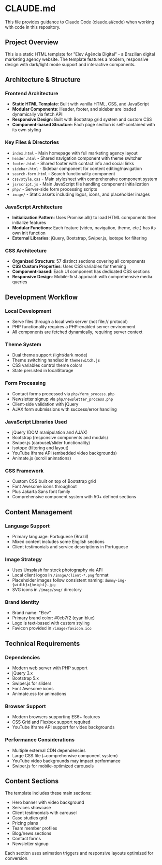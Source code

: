 # CLAUDE.md

This file provides guidance to Claude Code (claude.ai/code) when working with code in this repository.

## Project Overview

This is a static HTML template for "Elev Agência Digital" - a Brazilian digital marketing agency website. The template features a modern, responsive design with dark/light mode support and interactive components.

## Architecture & Structure

### Frontend Architecture
- **Static HTML Template**: Built with vanilla HTML, CSS, and JavaScript
- **Modular Components**: Header, footer, and sidebar are loaded dynamically via fetch API
- **Responsive Design**: Built with Bootstrap grid system and custom CSS
- **Component-based Structure**: Each page section is self-contained with its own styling

### Key Files & Directories
- `index.html` - Main homepage with full marketing agency layout
- `header.html` - Shared navigation component with theme switcher
- `footer.html` - Shared footer with contact info and social links
- `sidebar.html` - Sidebar component for content editing/navigation
- `search-form.html` - Search functionality component
- `css/style.css` - Main stylesheet with comprehensive component system
- `js/script.js` - Main JavaScript file handling component initialization
- `php/` - Server-side form processing scripts
- `image/` - Static assets including logos, icons, and placeholder images

### JavaScript Architecture
- **Initialization Pattern**: Uses Promise.all() to load HTML components then initialize features
- **Modular Functions**: Each feature (video, navigation, theme, etc.) has its own init function
- **External Libraries**: jQuery, Bootstrap, Swiper.js, Isotope for filtering

### CSS Architecture
- **Organized Structure**: 57 distinct sections covering all components
- **CSS Custom Properties**: Uses CSS variables for theming
- **Component-based**: Each UI component has dedicated CSS sections
- **Responsive Design**: Mobile-first approach with comprehensive media queries

## Development Workflow

### Local Development
- Serve files through a local web server (not file:// protocol)
- PHP functionality requires a PHP-enabled server environment
- All components are fetched dynamically, requiring server context

### Theme System
- Dual theme support (light/dark mode)
- Theme switching handled in `themeswitch.js`
- CSS variables control theme colors
- State persisted in localStorage

### Form Processing
- Contact forms processed via `php/form_process.php`
- Newsletter signup via `php/newsletter_process.php`
- Client-side validation with jQuery
- AJAX form submissions with success/error handling

### JavaScript Libraries Used
- jQuery (DOM manipulation and AJAX)
- Bootstrap (responsive components and modals)
- Swiper.js (carousel/slider functionality)
- Isotope (filtering and layout)
- YouTube Iframe API (embedded video backgrounds)
- Animate.js (scroll animations)

### CSS Framework
- Custom CSS built on top of Bootstrap grid
- Font Awesome icons throughout
- Plus Jakarta Sans font family
- Comprehensive component system with 50+ defined sections

## Content Management

### Language Support
- Primary language: Portuguese (Brazil)
- Mixed content includes some English sections
- Client testimonials and service descriptions in Portuguese

### Image Strategy
- Uses Unsplash for stock photography via API
- Local client logos in `/image/client-*.png` format
- Placeholder images follow consistent naming: `dummy-img-{width}x{height}.jpg`
- SVG icons in `/image/svg/` directory

### Brand Identity
- Brand name: "Elev"
- Primary brand color: #0cb7f2 (cyan blue)
- Logo is text-based with custom styling
- Favicon provided in `/image/favicon.ico`

## Technical Requirements

### Dependencies
- Modern web server with PHP support
- jQuery 3.x
- Bootstrap 5.x
- Swiper.js for sliders
- Font Awesome icons
- Animate.css for animations

### Browser Support
- Modern browsers supporting ES6+ features
- CSS Grid and Flexbox support required
- YouTube Iframe API support for video backgrounds

### Performance Considerations
- Multiple external CDN dependencies
- Large CSS file (~comprehensive component system)
- YouTube video backgrounds may impact performance
- Swiper.js for mobile-optimized carousels

## Content Sections

The template includes these main sections:
- Hero banner with video background
- Services showcase
- Client testimonials with carousel
- Case studies grid
- Pricing plans
- Team member profiles
- Blog/news sections
- Contact forms
- Newsletter signup

Each section uses animation triggers and responsive layouts optimized for conversion.